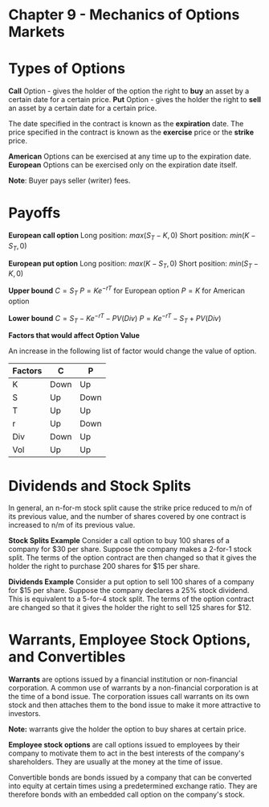 # Chapter 9 - Mechanics of Options Markets

Types of Options
================

**Call** Option - gives the holder of the option the right to **buy** an asset by a certain date for a certain price.
**Put** Option - gives the holder the right to **sell** an asset by a certain date for a certain price.

The date specified in the contract is known as the **expiration** date. The price specified in the contract is known as the **exercise** price or the **strike** price.

**American** Options can be exercised at any time up to the expiration date.
**European** Options can be exercised only on the expiration date itself.

**Note**: Buyer pays seller (writer) fees.

Payoffs
=======

**European call option**
Long position: $max(S_T - K, 0)$
Short position: $min(K - S_T, 0)$

**European put option**
Long position: $max(K - S_T, 0)$
Short position: $min(S_T - K, 0)$

**Upper bound**
$C = S_T$
$P = Ke^{-rT}$ for European option
$P = K$ for American option

**Lower bound**
$C = S_T - Ke^{-rT} - PV(Div)$
$P = Ke^{-rT} - S_T + PV(Div)$

**Factors that would affect Option Value**

An increase in the following list of factor would change the value of option.

|Factors|   C   |   P   |
|-------|-------|-------|
|   K   |  Down |   Up  |
|   S   |   Up  |  Down |
|   T   |   Up  |   Up  |
|   r   |   Up  |  Down |
|  Div  |  Down |   Up  |
|  Vol  |   Up  |   Up  |

Dividends and Stock Splits
==========================

In general,  an n-for-m stock split cause the strike price reduced to m/n of its previous value, and the number of shares covered by one contract is increased to n/m of its previous value.

**Stock Splits Example**
Consider a call option to buy 100 shares of a company for \$30 per share. Suppose the company makes a 2-for-1 stock split. The terms of the option contract are then
changed so that it gives the holder the right to purchase 200 shares for \$15 per share.

**Dividends Example**
Consider a put option to sell 100 shares of a company for \$15 per share. Suppose the company declares a 25\% stock dividend. This is equivalent to a 5-for-4 stock split. The terms of the option contract are changed so that it gives the holder the right to sell 125 shares for $12.

Warrants, Employee Stock Options, and Convertibles
==================================================

**Warrants** are options issued by a financial institution or non-financial corporation. A common use of warrants by a non-financial corporation is at the time of a bond issue. The corporation issues call warrants on its own stock and then attaches them to the bond issue to make it more attractive to investors.

**Note:** warrants give the holder the option to buy shares at certain price.

**Employee stock options** are call options issued to employees by their company to motivate them to act in the best interests of the company's shareholders. They are usually at the money at the time of issue.

Convertible bonds are bonds issued by a company that can be converted into equity at certain times using a predetermined exchange ratio. They are therefore bonds with an embedded call option on the company's stock.













